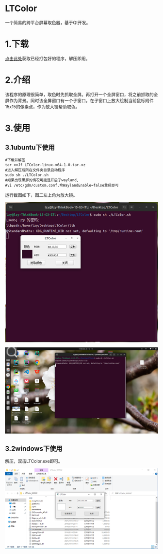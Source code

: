 # LTColor

一个简易的跨平台屏幕取色器，基于Qt开发。

# 1.下载

<a href="https://github.com/543211494/LTColor/releases/tag/2022-11-23">点击此处</a>获取已经打包好的程序，解压即用。

# 2.介绍

该程序的原理很简单，取色时先抓取全屏。再打开一个全屏窗口，将之前抓取的全屏作为背景。同时该全屏窗口有一个子窗口，在子窗口上放大绘制当前鼠标附件15x15的像素点，作为放大镜帮助取色。

# 3.使用

## 3.1ubuntu下使用

```shell
#下载并解压
tar xvJf LTColor-linux-x64-1.0.tar.xz
#进入解压后所在文件夹目录启动程序
sudo sh ./LTColor.sh
#如果出现黑屏的情况可能是开启了wayland,
#vi /etc/gdm/custom.conf,令WaylandEnable=false重启即可
```

运行截图如下，图二左上角为放大镜。

![1](./imgs/1.png)

![2](./imgs/2.png)

## 3.2windows下使用

解压，双击LTColor.exe即可。

![2](./imgs/3.png)